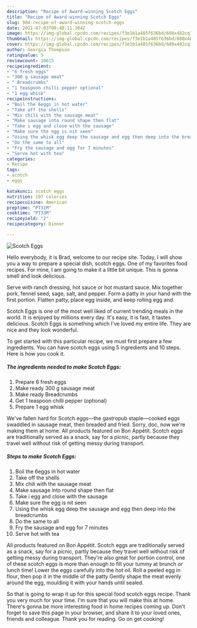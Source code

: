 ```yaml
---
description: "Recipe of Award-winning Scotch Eggs"
title: "Recipe of Award-winning Scotch Eggs"
slug: 984-recipe-of-award-winning-scotch-eggs
date: 2021-07-03T00:40:11.304Z
image: https://img-global.cpcdn.com/recipes/f3e1b1a485f636bd/680x482cq70/scotch-eggs-recipe-main-photo.jpg
thumbnail: https://img-global.cpcdn.com/recipes/f3e1b1a485f636bd/680x482cq70/scotch-eggs-recipe-main-photo.jpg
cover: https://img-global.cpcdn.com/recipes/f3e1b1a485f636bd/680x482cq70/scotch-eggs-recipe-main-photo.jpg
author: Georgia Thompson
ratingvalue: 5
reviewcount: 10615
recipeingredient:
- "6 fresh eggs"
- "300 g sausage meat"
- " Breadcrumbs"
- "1 teaspoon chilli pepper optional"
- "1 egg whisk"
recipeinstructions:
- "Boil the 6eggs in hot water"
- "Take off the shells"
- "Mix chili with the sausage meat"
- "Make sausage into round shape then flat"
- "Take i egg and close with the sausage"
- "Make sure the egg is nit seen"
- "Using the whisk egg deep the sausage and egg then deep into the breadcrumbs"
- "Do the same to all"
- "Fry the sausage and egg for 7 minutes"
- "Serve hot with tea"
categories:
- Recipe
tags:
- scotch
- eggs

katakunci: scotch eggs 
nutrition: 197 calories
recipecuisine: American
preptime: "PT31M"
cooktime: "PT33M"
recipeyield: "2"
recipecategory: Dinner

---
```



![Scotch Eggs](https://img-global.cpcdn.com/recipes/f3e1b1a485f636bd/680x482cq70/scotch-eggs-recipe-main-photo.jpg)

Hello everybody, it is Brad, welcome to our recipe site. Today, I will show you a way to prepare a special dish, scotch eggs. One of my favorites food recipes. For mine, I am going to make it a little bit unique. This is gonna smell and look delicious.

Serve with ranch dressing, hot sauce or hot mustard sauce. Mix together pork, fennel seed, sage, salt, and pepper. Form a patty in your hand with the first portion. Flatten patty, place egg inside, and keep rolling egg and.

Scotch Eggs is one of the most well liked of current trending meals in the world. It is enjoyed by millions every day. It's easy, it is fast, it tastes delicious. Scotch Eggs is something which I've loved my entire life. They are nice and they look wonderful.


To get started with this particular recipe, we must first prepare a few ingredients. You can have scotch eggs using 5 ingredients and 10 steps. Here is how you cook it.

<!--inarticleads1-->

##### The ingredients needed to make Scotch Eggs:

1. Prepare 6 fresh eggs
1. Make ready 300 g sausage meat
1. Make ready  Breadcrumbs
1. Get 1 teaspoon chilli pepper (optional)
1. Prepare 1 egg whisk


We&#39;ve fallen hard for Scotch eggs—the gastropub staple—cooked eggs swaddled in sausage meat, then breaded and fried. Sorry, doc, now we&#39;re making them at home. All products featured on Bon Appétit. Scotch eggs are traditionally served as a snack, say for a picnic, partly because they travel well without risk of getting messy during transport. 

<!--inarticleads2-->

##### Steps to make Scotch Eggs:

1. Boil the 6eggs in hot water
1. Take off the shells
1. Mix chili with the sausage meat
1. Make sausage into round shape then flat
1. Take i egg and close with the sausage
1. Make sure the egg is nit seen
1. Using the whisk egg deep the sausage and egg then deep into the breadcrumbs
1. Do the same to all
1. Fry the sausage and egg for 7 minutes
1. Serve hot with tea


All products featured on Bon Appétit. Scotch eggs are traditionally served as a snack, say for a picnic, partly because they travel well without risk of getting messy during transport. They&#39;re also great for portion control, one of these scotch eggs is more than enough to fill your tummy at brunch or lunch time! Lower the eggs carefully into the hot oil. Roll a peeled egg in flour, then pop it in the middle of the patty Gently shape the meat evenly around the egg, moulding it with your hands until sealed. 

So that is going to wrap it up for this special food scotch eggs recipe. Thank you very much for your time. I'm sure that you will make this at home. There's gonna be more interesting food in home recipes coming up. Don't forget to save this page in your browser, and share it to your loved ones, friends and colleague. Thank you for reading. Go on get cooking!
